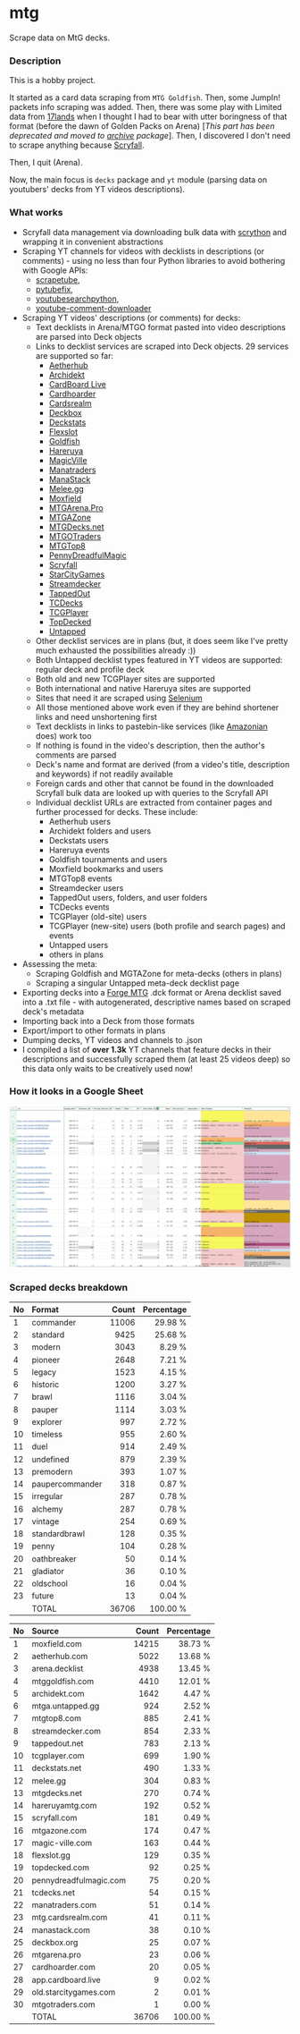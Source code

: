 # mtg
Scrape data on MtG decks.

### Description

This is a hobby project.

It started as a card data scraping from `MTG Goldfish`. Then, some JumpIn! packets info scraping 
was added. Then, there was some play with Limited data from [17lands](https://www.17lands.com) when 
I thought I had to bear with utter boringness of that format (before the dawn of Golden Packs on 
Arena) [_This part has been deprecated and moved to [archive](https://github.com/z33kz33k/mtg/tree/2d5eb0c758953d38ac51840ed3e49c2c25b4fe91/mtgcards/archive) package_]. Then, I discovered I 
don't need to scrape anything because [Scryfall](https://scryfall.com).

Then, I quit (Arena).

Now, the main focus is `decks` package and `yt` module (parsing data on youtubers' decks from YT videos 
descriptions).

### What works

* Scryfall data management via downloading bulk data with 
  [scrython](https://github.com/NandaScott/Scrython) and wrapping it in convenient abstractions
* Scraping YT channels for videos with decklists in descriptions (or comments) - using no less than 
  four Python libraries to avoid bothering with Google APIs: 
    * [scrapetube](https://github.com/dermasmid/scrapetube),
    * [pytubefix](https://github.com/JuanBindez/pytubefix),
    * [youtubesearchpython](https://github.com/alexmercerind/youtube-search-python), 
    * [youtube-comment-downloader](https://github.com/egbertbouman/youtube-comment-downloader) 
* Scraping YT videos' descriptions (or comments) for decks:    
    * Text decklists in Arena/MTGO format pasted into video descriptions are parsed into Deck objects
    * Links to decklist services are scraped into Deck objects. 29 services are supported so far:
        * [Aetherhub](https://aetherhub.com)
        * [Archidekt](https://archidekt.com)
        * [CardBoard Live](https://cardboard.live)
        * [Cardhoarder](https://www.cardhoarder.com)
        * [Cardsrealm](https://mtg.cardsrealm.com/en-us/)
        * [Deckbox](https://deckbox.org)
        * [Deckstats](https://deckstats.net)
        * [Flexslot](https://flexslot.gg)
        * [Goldfish](https://www.mtggoldfish.com)
        * [Hareruya](https://www.hareruyamtg.com/en/)
        * [MagicVille](https://magic-ville.com/fr/index.php)
        * [Manatraders](https://www.manatraders.com)
        * [ManaStack](https://manastack.com/home)
        * [Melee.gg](https://melee.gg)
        * [Moxfield](https://www.moxfield.com)
        * [MTGArena.Pro](https://mtgarena.pro)
        * [MTGAZone](https://mtgazone.com)
        * [MTGDecks.net](https://mtgdecks.net)
        * [MTGOTraders](https://www.mtgotraders.com/store/index.html)
        * [MTGTop8](https://mtgtop8.com/index)
        * [PennyDreadfulMagic](https://pennydreadfulmagic.com)
        * [Scryfall](https://scryfall.com)
        * [StarCityGames](https://starcitygames.com)
        * [Streamdecker](https://www.streamdecker.com/landing)
        * [TappedOut](https://tappedout.net)
        * [TCDecks](https://www.tcdecks.net/index.php)
        * [TCGPlayer](https://infinite.tcgplayer.com)
        * [TopDecked](https://www.topdecked.com)
        * [Untapped](https://mtga.untapped.gg) 
    * Other decklist services are in plans (but, it does seem like I've pretty much exhausted the 
      possibilities already :))
    * Both Untapped decklist types featured in YT videos are supported: regular deck and profile deck
    * Both old and new TCGPlayer sites are supported
    * Both international and native Hareruya sites are supported 
    * Sites that need it are scraped using [Selenium](https://github.com/SeleniumHQ/Selenium)
    * All those mentioned above work even if they are behind shortener links and need unshortening first
    * Text decklists in links to pastebin-like services (like [Amazonian](https://www.youtube.com/@Amazonian) does) work too
    * If nothing is found in the video's description, then the author's comments are parsed
    * Deck's name and format are derived (from a video's title, description and keywords) if not readily available
    * Foreign cards and other that cannot be found in the downloaded Scryfall bulk data are looked 
      up with queries to the Scryfall API
    * Individual decklist URLs are extracted from container pages and further processed for decks. 
      These include:
        * Aetherhub users
        * Archidekt folders and users
        * Deckstats users
        * Hareruya events
        * Goldfish tournaments and users
        * Moxfield bookmarks and users
        * MTGTop8 events
        * Streamdecker users
        * TappedOut users, folders, and user folders
        * TCDecks events
        * TCGPlayer (old-site) users
        * TCGPlayer (new-site) users (both profile and search pages) and events
        * Untapped users
        * others in plans
* Assessing the meta:
    * Scraping Goldfish and MGTAZone for meta-decks (others in plans)
    * Scraping a singular Untapped meta-deck decklist page
* Exporting decks into a [Forge MTG](https://github.com/Card-Forge/forge) .dck format or Arena 
  decklist saved into a .txt file - with autogenerated, descriptive names based on scraped deck's 
  metadata
* Importing back into a Deck from those formats
* Export/import to other formats in plans
* Dumping decks, YT videos and channels to .json
* I compiled a list of **over 1.3k** YT channels that feature decks in their descriptions and successfully 
  scraped them (at least 25 videos deep) so this data only waits to be creatively used now!

### How it looks in a Google Sheet
![Most popular channels](assets/channels.jpg)

### Scraped decks breakdown
| No | Format | Count | Percentage |
|:---|:-----|------:|-----------:|
| 1  | commander       | 11006 |    29.98 % |
| 2  | standard        |  9425 |    25.68 % |
| 3  | modern          |  3043 |     8.29 % |
| 4  | pioneer         |  2648 |     7.21 % |
| 5  | legacy          |  1523 |     4.15 % |
| 6  | historic        |  1200 |     3.27 % |
| 7  | brawl           |  1116 |     3.04 % |
| 8  | pauper          |  1114 |     3.03 % |
| 9  | explorer        |   997 |     2.72 % |
| 10 | timeless        |   955 |     2.60 % |
| 11 | duel            |   914 |     2.49 % |
| 12 | undefined       |   879 |     2.39 % |
| 13 | premodern       |   393 |     1.07 % |
| 14 | paupercommander |   318 |     0.87 % |
| 15 | irregular       |   287 |     0.78 % |
| 16 | alchemy         |   287 |     0.78 % |
| 17 | vintage         |   254 |     0.69 % |
| 18 | standardbrawl   |   128 |     0.35 % |
| 19 | penny           |   104 |     0.28 % |
| 20 | oathbreaker     |    50 |     0.14 % |
| 21 | gladiator       |    36 |     0.10 % |
| 22 | oldschool       |    16 |     0.04 % |
| 23 | future          |    13 |     0.04 % |
|  | TOTAL           | 36706 | 100.00 %|

| No | Source | Count | Percentage |
|:---|:-----|------:|-----------:|
| 1  | moxfield.com           | 14215 |    38.73 % |
| 2  | aetherhub.com          |  5022 |    13.68 % |
| 3  | arena.decklist         |  4938 |    13.45 % |
| 4  | mtggoldfish.com        |  4410 |    12.01 % |
| 5  | archidekt.com          |  1642 |     4.47 % |
| 6  | mtga.untapped.gg       |   924 |     2.52 % |
| 7  | mtgtop8.com            |   885 |     2.41 % |
| 8  | streamdecker.com       |   854 |     2.33 % |
| 9  | tappedout.net          |   783 |     2.13 % |
| 10 | tcgplayer.com          |   699 |     1.90 % |
| 11 | deckstats.net          |   490 |     1.33 % |
| 12 | melee.gg               |   304 |     0.83 % |
| 13 | mtgdecks.net           |   270 |     0.74 % |
| 14 | hareruyamtg.com        |   192 |     0.52 % |
| 15 | scryfall.com           |   181 |     0.49 % |
| 16 | mtgazone.com           |   174 |     0.47 % |
| 17 | magic-ville.com        |   163 |     0.44 % |
| 18 | flexslot.gg            |   129 |     0.35 % |
| 19 | topdecked.com          |    92 |     0.25 % |
| 20 | pennydreadfulmagic.com |    75 |     0.20 % |
| 21 | tcdecks.net            |    54 |     0.15 % |
| 22 | manatraders.com        |    51 |     0.14 % |
| 23 | mtg.cardsrealm.com     |    41 |     0.11 % |
| 24 | manastack.com          |    38 |     0.10 % |
| 25 | deckbox.org            |    25 |     0.07 % |
| 26 | mtgarena.pro           |    23 |     0.06 % |
| 27 | cardhoarder.com        |    20 |     0.05 % |
| 28 | app.cardboard.live     |     9 |     0.02 % |
| 29 | old.starcitygames.com  |     2 |     0.01 % |
| 30 | mtgotraders.com        |     1 |     0.00 % |
|  | TOTAL                  | 36706 | 100.00 %|
